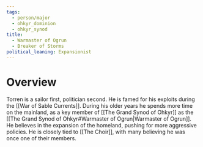 ```yaml
---
tags:
  - person/major
  - ohkyr_dominion
  - ohkyr_synod
title:
  - Warmaster of Ogrun
  - Breaker of Storms
political_leaning: Expansionist
---
```

# Overview
Torren is a sailor first, politician second. He is famed for his exploits during the [[War of Sable Currents]]. During his older years he spends more time on the mainland, as a key member of [[The Grand Synod of Ohkyr]] as the [[The Grand Synod of Ohkyr#Warmaster of Ogrun|Warmaster of Ogrun]]. He believes in the expansion of the homeland, pushing for more aggressive policies. He is closely tied to [[The Choir]], with many believing he was once one of their members.